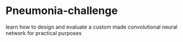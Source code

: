 # Pneumonia-challenge
learn how to design and evaluate a custom made convolutional neural network for practical purposes
